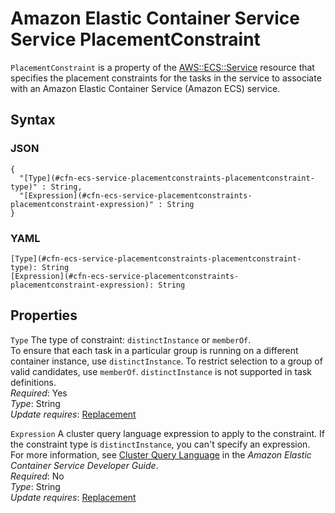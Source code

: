 # Amazon Elastic Container Service Service PlacementConstraint<a name="aws-properties-ecs-taskdefinition-placementconstraints-taskdefinitionplacementconstraint"></a>

`PlacementConstraint` is a property of the [AWS::ECS::Service](aws-resource-ecs-service.md) resource that specifies the placement constraints for the tasks in the service to associate with an Amazon Elastic Container Service \(Amazon ECS\) service\.

## Syntax<a name="w13ab1c21c10d117c21c69b5"></a>

### JSON<a name="aws-properties-ecs-taskdefinition-placementconstraints-taskdefinitionplacementconstraint-syntax.json"></a>

```
{
  "[Type](#cfn-ecs-service-placementconstraints-placementconstraint-type)" : String,
  "[Expression](#cfn-ecs-service-placementconstraints-placementconstraint-expression)" : String
}
```

### YAML<a name="aws-properties-ecs-taskdefinition-placementconstraints-taskdefinitionplacementconstraint-syntax.yaml"></a>

```
[Type](#cfn-ecs-service-placementconstraints-placementconstraint-type): String
[Expression](#cfn-ecs-service-placementconstraints-placementconstraint-expression): String
```

## Properties<a name="w13ab1c21c10d117c21c69b7"></a>

`Type`  <a name="cfn-ecs-service-placementconstraints-placementconstraint-type"></a>
The type of constraint: `distinctInstance` or `memberOf`\.  
To ensure that each task in a particular group is running on a different container instance, use `distinctInstance`\. To restrict selection to a group of valid candidates, use `memberOf`\. `distinctInstance` is not supported in task definitions\.  
*Required*: Yes  
*Type*: String  
*Update requires*: [Replacement](using-cfn-updating-stacks-update-behaviors.md#update-replacement)

`Expression`  <a name="cfn-ecs-service-placementconstraints-placementconstraint-expression"></a>
A cluster query language expression to apply to the constraint\. If the constraint type is `distinctInstance`, you can't specify an expression\. For more information, see [Cluster Query Language](http://docs.aws.amazon.com/AmazonECS/latest/developerguide/cluster-query-language.html) in the *Amazon Elastic Container Service Developer Guide*\.  
*Required*: No  
*Type*: String  
*Update requires*: [Replacement](using-cfn-updating-stacks-update-behaviors.md#update-replacement)
